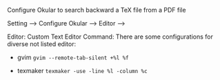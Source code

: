 Configure Okular to search backward a TeX file from a PDF file

Setting &ndash;> Configure Okular &ndash;> Editor &ndash;> 

Editor: Custom Text Editor
Command: There are some configurations for diverse not listed editor:

* gvim 
    `gvim --remote-tab-silent +%l %f`

* texmaker
    `texmaker -use -line %l -column %c`


